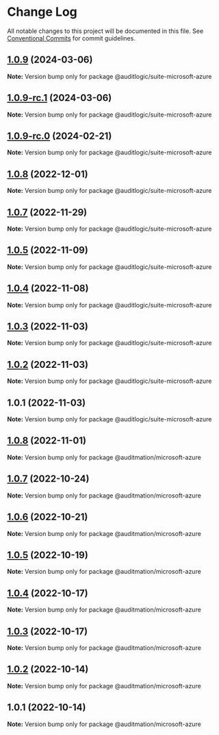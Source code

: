 # Change Log

All notable changes to this project will be documented in this file.
See [Conventional Commits](https://conventionalcommits.org) for commit guidelines.

## [1.0.9](https://github.com/auditlogic/suite/compare/@auditlogic/suite-microsoft-azure@1.0.8...@auditlogic/suite-microsoft-azure@1.0.9) (2024-03-06)

**Note:** Version bump only for package @auditlogic/suite-microsoft-azure





## [1.0.9-rc.1](https://github.com/auditlogic/suite/compare/@auditlogic/suite-microsoft-azure@1.0.9-rc.0...@auditlogic/suite-microsoft-azure@1.0.9-rc.1) (2024-03-06)

**Note:** Version bump only for package @auditlogic/suite-microsoft-azure





## [1.0.9-rc.0](https://github.com/auditlogic/suite/compare/@auditlogic/suite-microsoft-azure@1.0.8...@auditlogic/suite-microsoft-azure@1.0.9-rc.0) (2024-02-21)

**Note:** Version bump only for package @auditlogic/suite-microsoft-azure





## [1.0.8](https://github.com/auditlogic/suite/compare/@auditlogic/suite-microsoft-azure@1.0.5...@auditlogic/suite-microsoft-azure@1.0.8) (2022-12-01)

**Note:** Version bump only for package @auditlogic/suite-microsoft-azure





## [1.0.7](https://github.com/auditlogic/suite/compare/@auditlogic/suite-microsoft-azure@1.0.5...@auditlogic/suite-microsoft-azure@1.0.7) (2022-11-29)

**Note:** Version bump only for package @auditlogic/suite-microsoft-azure





## [1.0.5](https://github.com/auditlogic/suite/compare/@auditlogic/suite-microsoft-azure@1.0.4...@auditlogic/suite-microsoft-azure@1.0.5) (2022-11-09)

**Note:** Version bump only for package @auditlogic/suite-microsoft-azure





## [1.0.4](https://github.com/auditlogic/suite/compare/@auditlogic/suite-microsoft-azure@1.0.3...@auditlogic/suite-microsoft-azure@1.0.4) (2022-11-08)

**Note:** Version bump only for package @auditlogic/suite-microsoft-azure





## [1.0.3](https://github.com/auditlogic/suite/compare/@auditlogic/suite-microsoft-azure@1.0.2...@auditlogic/suite-microsoft-azure@1.0.3) (2022-11-03)

**Note:** Version bump only for package @auditlogic/suite-microsoft-azure





## [1.0.2](https://github.com/auditlogic/suite/compare/@auditlogic/suite-microsoft-azure@1.0.1...@auditlogic/suite-microsoft-azure@1.0.2) (2022-11-03)

**Note:** Version bump only for package @auditlogic/suite-microsoft-azure





## 1.0.1 (2022-11-03)

**Note:** Version bump only for package @auditlogic/suite-microsoft-azure





## [1.0.8](https://github.com/auditmation/store-content/compare/@auditmation/microsoft-azure@1.0.7...@auditmation/microsoft-azure@1.0.8) (2022-11-01)

**Note:** Version bump only for package @auditmation/microsoft-azure





## [1.0.7](https://github.com/auditmation/store-content/compare/@auditmation/microsoft-azure@1.0.6...@auditmation/microsoft-azure@1.0.7) (2022-10-24)

**Note:** Version bump only for package @auditmation/microsoft-azure





## [1.0.6](https://github.com/auditmation/store-content/compare/@auditmation/microsoft-azure@1.0.5...@auditmation/microsoft-azure@1.0.6) (2022-10-21)

**Note:** Version bump only for package @auditmation/microsoft-azure





## [1.0.5](https://github.com/auditmation/store-content/compare/@auditmation/microsoft-azure@1.0.4...@auditmation/microsoft-azure@1.0.5) (2022-10-19)

**Note:** Version bump only for package @auditmation/microsoft-azure





## [1.0.4](https://github.com/auditmation/store-content/compare/@auditmation/microsoft-azure@1.0.3...@auditmation/microsoft-azure@1.0.4) (2022-10-17)

**Note:** Version bump only for package @auditmation/microsoft-azure





## [1.0.3](https://github.com/auditmation/store-content/compare/@auditmation/microsoft-azure@1.0.2...@auditmation/microsoft-azure@1.0.3) (2022-10-17)

**Note:** Version bump only for package @auditmation/microsoft-azure





## [1.0.2](https://github.com/auditmation/store-content/compare/@auditmation/microsoft-azure@1.0.1...@auditmation/microsoft-azure@1.0.2) (2022-10-14)

**Note:** Version bump only for package @auditmation/microsoft-azure





## 1.0.1 (2022-10-14)

**Note:** Version bump only for package @auditmation/microsoft-azure
